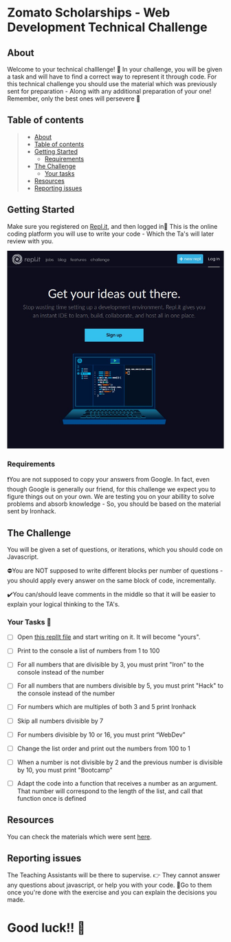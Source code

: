 # Zomato Scholarships - Web Development Technical Challenge

## About

Welcome to your technical challlenge! :star2:
In your challenge, you will be given a task and will have to find a correct way to represent it through code.
For this technical challenge you should use the material which was previously sent for preparation - Along with any additional preparation of your one! Remember, only the best ones will persevere :muscle:

## Table of contents

> - [About](#about)
> - [Table of contents](#table-of-contents)
> - [Getting Started](#getting-started)
>   - [Requirements](#requirements)
> - [The Challenge](#the-challenge)
>   - [Your tasks](#your-tasks)
> - [Resources](#resources)
> - [Reporting issues](#reporting-issues)

## Getting Started

Make sure you registered on [Repl.it](https://repl.it), and then logged in:bust_in_silhouette:
This is the online coding platform you will use to write your code - Which the Ta's will later review with you.

![Image of ReplIt](images/replIt_Screenshot.jpg)

### Requirements

:heavy_exclamation_mark:You are not supposed to copy your answers from Google. In fact, even though Google is generally our friend, for this challenge we expect you to figure things out on your own.
We are testing you on your abillity to solve problems and absorb knowledge - So, you should be based on the material sent by Ironhack.

## The Challenge

You will be given a set of questions, or iterations, which you should code on Javascript.

:no_entry:You are NOT supposed to write different blocks per number of questions - you should apply every answer on the same block of code, incrementally.

:heavy_check_mark:You can/should leave comments in the middle so that it will be easier to explain your logical thinking to the TA's.

### Your Tasks :eyes:

- [ ] Open [this replIt file](https://repl.it/@GTCarmona/Scholarships) and start writing on it. It will become "yours".

- [ ] Print to the console a list of numbers from 1 to 100

- [ ] For all numbers that are divisible by 3, you must print "Iron" to the console instead of the number

- [ ] For all numbers that are numbers divisible by 5, you must print "Hack" to the console instead of the number

- [ ] For numbers which are multiples of both 3 and 5 print Ironhack

- [ ] Skip all numbers divisible by 7

- [ ] For numbers divisible by 10 or 16, you must print “WebDev”

- [ ] Change the list order and print out the numbers from 100 to 1

- [ ] When a number is not divisible by 2 and the previous number is divisible by 10, you must print "Bootcamp"

- [ ] Adapt the code into a function that receives a number as an argument. That number will correspond to the length of the list, and call that function once is defined

## Resources

You can check the materials which were sent [here](http://materials.ironhack.com/s/ByPc-nAjl).

## Reporting issues

The Teaching Assistants will be there to supervise. :point_right: They cannot answer any questions about javascript, or help you with your code.
:runner:Go to them once you're done with the exercise and you can explain the decisions you made.

# Good luck!! :raised_hands:
